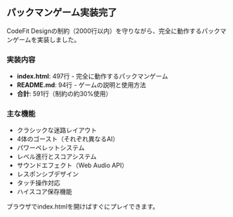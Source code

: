 ## パックマンゲーム実装完了

CodeFit Designの制約（2000行以内）を守りながら、完全に動作するパックマンゲームを実装しました。

### 実装内容
- **index.html**: 497行 - 完全に動作するパックマンゲーム
- **README.md**: 94行 - ゲームの説明と使用方法
- **合計**: 591行（制約の約30%使用）

### 主な機能
- クラシックな迷路レイアウト
- 4体のゴースト（それぞれ異なるAI）
- パワーペレットシステム
- レベル進行とスコアシステム
- サウンドエフェクト（Web Audio API）
- レスポンシブデザイン
- タッチ操作対応
- ハイスコア保存機能

ブラウザでindex.htmlを開けばすぐにプレイできます。
